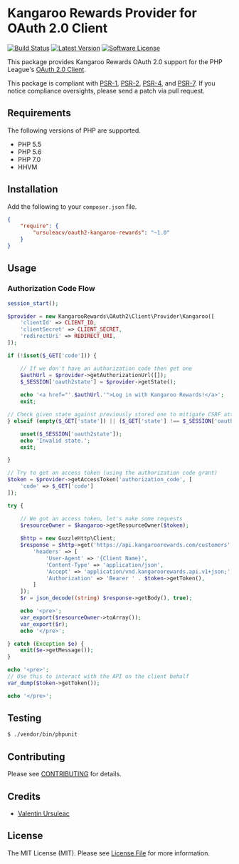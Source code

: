 # Kangaroo Rewards Provider for OAuth 2.0 Client

[![Build Status](https://travis-ci.org/ursuleacv/oauth2-kangaroo-rewards.png?branch=master)](https://travis-ci.org/ursuleacv/oauth2-kangaroo-rewards)
[![Latest Version](https://img.shields.io/github/release/ursuleacv/oauth2-kangaroo-rewards.svg?style=flat-square)](https://github.com/ursuleacv/oauth2-kangaroo-rewards/releases)
[![Software License](https://img.shields.io/badge/license-MIT-brightgreen.svg?style=flat-square)](LICENSE.md)

This package provides Kangaroo Rewards OAuth 2.0 support for the PHP League's [OAuth 2.0 Client](https://github.com/thephpleague/oauth2-client).

This package is compliant with [PSR-1][], [PSR-2][], [PSR-4][], and [PSR-7][]. If you notice compliance oversights, please send a patch via pull request.

[PSR-1]: https://github.com/php-fig/fig-standards/blob/master/accepted/PSR-1-basic-coding-standard.md
[PSR-2]: https://github.com/php-fig/fig-standards/blob/master/accepted/PSR-2-coding-style-guide.md
[PSR-4]: https://github.com/php-fig/fig-standards/blob/master/accepted/PSR-4-autoloader.md
[PSR-7]: https://github.com/php-fig/fig-standards/blob/master/accepted/PSR-7-http-message.md


## Requirements

The following versions of PHP are supported.

* PHP 5.5
* PHP 5.6
* PHP 7.0
* HHVM

## Installation

Add the following to your `composer.json` file.

```json
{
    "require": {
        "ursuleacv/oauth2-kangaroo-rewards": "~1.0"
    }
}
```

## Usage

### Authorization Code Flow

```php
session_start();

$provider = new KangarooRewards\OAuth2\Client\Provider\Kangaroo([
    'clientId' => CLIENT_ID,
    'clientSecret' => CLIENT_SECRET,
    'redirectUri' => REDIRECT_URI,
]);

if (!isset($_GET['code'])) {

    // If we don't have an authorization code then get one
    $authUrl = $provider->getAuthorizationUrl([]);
    $_SESSION['oauth2state'] = $provider->getState();
    
    echo '<a href="'.$authUrl.'">Log in with Kangaroo Rewards!</a>';
    exit;

// Check given state against previously stored one to mitigate CSRF attack
} elseif (empty($_GET['state']) || ($_GET['state'] !== $_SESSION['oauth2state'])) {

    unset($_SESSION['oauth2state']);
    echo 'Invalid state.';
    exit;

}

// Try to get an access token (using the authorization code grant)
$token = $provider->getAccessToken('authorization_code', [
    'code' => $_GET['code']
]);

try {

    // We got an access token, let's make some requests
    $resourceOwner = $kangaroo->getResourceOwner($token);
    
    $http = new GuzzleHttp\Client;
    $response = $http->get('https://api.kangaroorewards.com/customers', [
        'headers' => [
            'User-Agent' => '{Client Name}',
            'Content-Type' => 'application/json',
            'Accept' => 'application/vnd.kangaroorewards.api.v1+json;',
            'Authorization' => 'Bearer ' . $token->getToken(),
        ]
    ]);
    $r = json_decode((string) $response->getBody(), true);

    echo '<pre>';
    var_export($resourceOwner->toArray());
    var_export($r);
    echo '</pre>';

} catch (Exception $e) {
    exit($e->getMessage());
}

echo '<pre>';
// Use this to interact with the API on the client behalf
var_dump($token->getToken());

echo '</pre>';
```

## Testing

``` bash
$ ./vendor/bin/phpunit
```

## Contributing

Please see [CONTRIBUTING](https://github.com/ursuleacv/oauth2-kangaroo-rewards/blob/master/CONTRIBUTING.md) for details.


## Credits

- [Valentin Ursuleac](https://github.com/ursuleacv)

## License

The MIT License (MIT). Please see [License File](https://github.com/ursuleacv/oauth2-kangaroo-rewards/blob/master/LICENSE) for more information.
